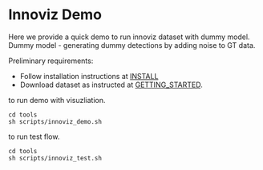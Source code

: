 # Innoviz Demo
Here we provide a quick demo to run innoviz dataset with dummy model. 
Dummy model - generating dummy detections by adding noise to GT data.

Preliminary requirements:
- Follow installation instructions at [INSTALL](INSTALL.md)
- Download dataset as instructed at [GETTING_STARTED](GETTING_STARTED.md#innoviz-dataset).

to run demo with visuzliation. 
``` 
cd tools
sh scripts/innoviz_demo.sh
```

to run test flow.
``` 
cd tools
sh scripts/innoviz_test.sh
```
